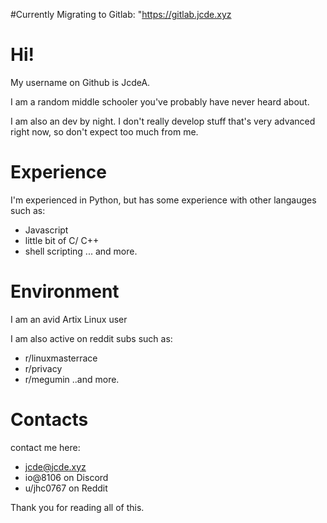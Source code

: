 #Currently Migrating to Gitlab: 
"https://gitlab.jcde.xyz


# Hi! 

My username on Github is JcdeA.

I am a random middle schooler you've probably have never heard about. 


I am also an dev by night. I don't really develop stuff that's very advanced right now, so don't expect too much from me.

# Experience
I'm experienced in Python, but has some experience with other langauges such as: 
  * Javascript
  * little bit of C/ C++
  * shell scripting
  ... and more.
  
# Environment
I am an avid Artix Linux user

 

I am also active on reddit subs such as:
  * r/linuxmasterrace
  * r/privacy
  * r/megumin
  ..and more.
  
  
  
  
  
 
 
# Contacts

contact me here:
  * jcde@jcde.xyz
  * io@8106 on Discord
  * u/jhc0767 on Reddit
  
  
Thank you for reading all of this.


